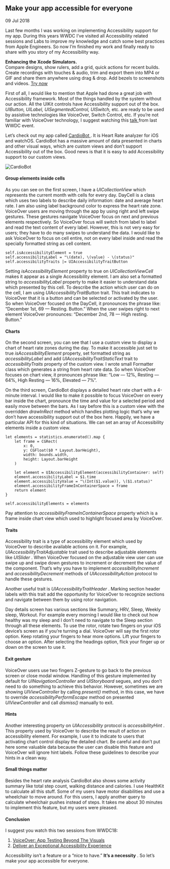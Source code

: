 ##  Make your app accessible for everyone

09 Jul 2018

Last few months I was working on implementing Accessibility support for my
app. During this years WWDC I’ve visited all Accessibility related sessions
and Labs to improve my knowledge and catch some best practices from Apple
Engineers. So now I’m finished my work and finally ready to share with you
story of my Accessibility way.

**Enhancing the Xcode Simulators.**  
Compare designs, show rulers, add a grid, quick actions for recent builds.
Create recordings with touches & audio, trim and export them into MP4 or GIF
and share them anywhere using drag & drop. Add bezels to screenshots and
videos. [ Try now ](https://gumroad.com/a/931293139/ftvbh)

First of all, I would like to mention that Apple had done a great job with
Accessibility framework. Most of the things handled by the system without our
action. All the UIKit controls have Accessibility support out of the box.
_UIButton, UILabel, UISegmentedControl, UISwitch,_ etc. are ready to be used
by assistive technologies like VoiceOver, Switch Control, etc. If you’re not
familiar with VoiceOver technology, I suggest watching this [ talk
](https://developer.apple.com/videos/play/wwdc2018/226/) from last WWDC event.

Let’s check out my app called [ CardioBot
](https://cardiobot.swiftwithmajid.com) . It is Heart Rate analyzer for iOS
and watchOS. CardioBot has a massive amount of data presented in charts and
other visual ways, which are custom views and don’t support Accessibility out
of the box. Good news is that it is easy to add Accessibility support to our
custom views.

![CardioBot](/public/cardiobot.jpg)

####  Group elements inside cells

As you can see on the first screen, I have a _UICollectionView_ which
represents the current month with cells for every day. DayCell is a class
which uses two labels to describe daily information: date and average heart
rate. I am also using label background color to express the heart rate zone.
VoiceOver users are moving through the app by using right and left swipe
gestures. These gestures navigate VoiceOver focus on next and previous
elements respectively. So VoiceOver focus will switch from label to label and
read the text content of every label. However, this is not very easy for
users; they have to do many swipes to understand the data. I would like to ask
VoiceOver to focus on cell entire, not on every label inside and read the
specially formatted string as cell content.

    
    
    self.isAccessibilityElement = true
    self.accessibilityLabel = "\(date), \(value) - \(status)"
    self.accessibilityTraits |= UIAccessibilityTraitButton
    

Setting _isAccessibilityElement_ property to true on _UICollectionViewCell_
makes it appear as a single Accessibility element. I am also set a formatted
string to _accessibilityLabel_ property to make it easier to understand data
which presented by this cell. To describe the action which user can do on the
cell, I am using _UIAccessibilityTraitButton_ trait. This trait indicates to
VoiceOver that it is a button and can be selected or activated by the user. So
when VoiceOver focused on the DayCell, it pronounces the phrase like:
“December 1st, 69 — Resting. Button.” When the user swipes right to next
element VoiceOver pronounces: “December 2nd, 78 — High resting. Button.”

####  Charts

On the second screen, you can see that I use a custom view to display a chart
of heart rate zones during the day. To make it accessible just set to true
_isAccessibilityElement_ property, set formatted string as
_accessibilityLabel_ and add _UIAccessibilityTraitStaticText_ trait to
_accessibilityTraits_ property of the custom view. I wrote small Formatter
class which generates a string from heart rate data. So when VoiceOver focuses
on chart view, it pronounces phrase like: “Low — 12%, Resting — 64%, High
Resting — 16%, Elevated — 7%”.

On the third screen, CardioBot displays a detailed heart rate chart with a
4-minute interval. I would like to make it possible to focus VoiceOver on
every bar inside the chart, pronounce the time and value for a selected period
and easily move between the bars. As I say before this is a custom view with
the overridden _drawInRect_ method which handles plotting logic that’s why we
don’t have accessibility support out of the box here. Happily, we have a
particular API for this kind of situations. We can set an array of
Accessibility elements inside a custom view.

    
    
    let elements = statistics.enumerated().map {
        let frame = CGRect(
            x: 0, 
            y: CGFloat($0 * Layout.barHeight), 
            width: bounds.width, 
            height: Layout.barHeight
        )
        
        let element = UIAccessibilityElement(accessibilityContainer: self)
        element.accessibilityLabel = $1.time
        element.accessibilityValue = "\(Int($1.value)), \($1.status)"
        element.accessibilityFrameInContainerSpace = frame
        return element
    }
    
    self.accessibilityElements = elements
    

Pay attention to _accessibilityFrameInContainerSpace_ property which is a
frame inside chart view which used to highlight focused area by VoiceOver.

####  Traits

Accessibility trait is a type of accessibility element which used by VoiceOver
to describe available actions on it. For example,
_UIAccessibilityTraitAdjustable_ trait used to describe adjustable elements
like _UISlider_ . When VoiceOver focused on the adjustable view user can use
swipe up and swipe down gestures to increment or decrement the value of the
component. That’s why you have to implement _accessibilityIncrement_ and
_accessibilityDecrement_ methods of _UIAccessibilityAction_ protocol to handle
these gestures.

Another useful trait is _UIAccessibilityTraitHeader_ . Marking section header
labels with this trait add the opportunity for VoiceOver to recognize sections
and navigate between them by using rotor navigation.

Day details screen has various sections like Summary, HRV, Sleep, Weekly
sleep, Workout. For example every morning I would like to check out how
healthy was my sleep and I don’t need to navigate to the Sleep section through
all these elements. To use the rotor, rotate two fingers on your iOS device’s
screen as if you’re turning a dial. VoiceOver will say the first rotor option.
Keep rotating your fingers to hear more options. Lift your fingers to choose
an option. After selecting the headings option, flick your finger up or down
on the screen to use it.

####  Exit gesture

VoiceOver users use two fingers Z-gesture to go back to the previous screen or
close modal window. Handling of this gesture implemented by default for
_UINavigationController_ and _UIStoryboard_ segues, and you don’t need to do
something to achieve this behavior. However, sometimes we are showing
_UIViewController_ by calling _present()_ method, in this case, we have to
override _accessibilityPerformEscape_ method on presented _UIViewController_
and call _dismiss()_ manually to exit.

####  Hints

Another interesting property on _UIAccessibility_ protocol is
_accessibilityHint_ . This property used by VoiceOver to describe the result
of action on accessibility element. For example, I use it to indicate to users
that activating chart control display the detailed chart. Be careful and don’t
put here some valuable data because the user can disable this feature and
VoiceOver will ignore hint labels. Follow these guidelines to describe your
hints in a clean way.

####  Small things matter

Besides the heart rate analysis CardioBot also shows some activity summary
like total step count, walking distance and calories. I use HealthKit to
calculate all this stuff. Some of my users have motor disabilities and use a
wheelchair to move around. For this users, I apply another query to calculate
wheelchair pushes instead of steps. It takes me about 30 minutes to implement
this feature, but my users were pleased.

####  Conclusion

I suggest you watch this two sessions from WWDC18:

  1. [ VoiceOver: App Testing Beyond The Visuals ](https://developer.apple.com/videos/play/wwdc2018/226/)
  2. [ Deliver an Exceptional Accessibility Experience ](https://developer.apple.com/videos/play/wwdc2018/230/)

Accessibility isn’t a feature or a “nice to have.” **It’s a necessity** . So
let’s make your app accessible for everyone.

